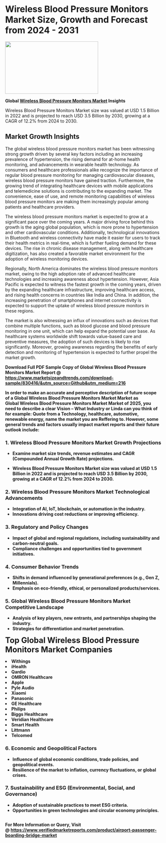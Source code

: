 <H1>Wireless Blood Pressure Monitors Market Size, Growth and Forecast from 2024 - 2031</H1><img class="aligncenter size-medium wp-image-584254" src="https://thirdeyenews.in/wp-content/uploads/2024/09/Global-Market-Research-300x168.jpeg" alt="" width="300" height="168" /><p><strong>Global&nbsp;<a href="https://www.marketsizeandtrends.com/download-sample/830416/&amp;utm_source=Github&utm_medium=216">Wireless Blood Pressure Monitors Market</a> Insights</strong></p><p>Wireless Blood Pressure Monitors Market size was valued at USD 1.5 Billion in 2022 and is projected to reach USD 3.5 Billion by 2030, growing at a CAGR of 12.2% from 2024 to 2030.</p><p><h2>Market Growth Insights</h2> <p>The global wireless blood pressure monitors market has been witnessing strong growth driven by several key factors including an increasing prevalence of hypertension, the rising demand for at-home health monitoring, and advancements in wearable health technology. As consumers and healthcare professionals alike recognize the importance of regular blood pressure monitoring for managing cardiovascular diseases, wireless blood pressure monitors have gained traction. Furthermore, the growing trend of integrating healthcare devices with mobile applications and telemedicine solutions is contributing to the expanding market. The convenience, ease of use, and remote monitoring capabilities of wireless blood pressure monitors are making them increasingly popular among patients and healthcare providers.</p> <p><strong></strong></p> <p>The wireless blood pressure monitors market is expected to grow at a significant pace over the coming years. A major driving force behind this growth is the aging global population, which is more prone to hypertension and other cardiovascular conditions. Additionally, technological innovations in Bluetooth and wireless connectivity have made it easier for users to track their health metrics in real-time, which is further fueling demand for these devices. The rise in chronic disease management, along with healthcare digitization, has also created a favorable market environment for the adoption of wireless monitoring devices.</p> <p>Regionally, North America dominates the wireless blood pressure monitors market, owing to the high adoption rate of advanced healthcare technologies and increasing awareness about hypertension. However, Asia Pacific is expected to witness the fastest growth in the coming years, driven by the expanding healthcare infrastructure, improving healthcare access, and rising health concerns in countries like India and China. In addition, the increasing penetration of smartphones and internet connectivity is expected to support the uptake of wireless blood pressure monitors in these regions.</p> <p>The market is also witnessing an influx of innovations such as devices that combine multiple functions, such as blood glucose and blood pressure monitoring in one unit, which can help expand the potential user base. As healthcare systems worldwide shift towards value-based care and preventive measures, the adoption of such devices is likely to rise significantly. Moreover, growing awareness regarding the benefits of early detection and monitoring of hypertension is expected to further propel the market growth.</p> <p><strong></p><p><span class=""><strong>Download Full PDF Sample Copy of Global Wireless Blood Pressure Monitors Market Report</strong> @ <a href="https://www.marketsizeandtrends.com/download-sample/830416/&amp;utm_source=Github&utm_medium=216" target="_blank">https://www.marketsizeandtrends.com/download-sample/830416/&amp;utm_source=Github&utm_medium=216</a></span></p><p>In order to make an accurate and perceptive description of future scope of a Global&nbsp;Wireless Blood Pressure Monitors Market Market as Global&nbsp;Wireless Blood Pressure Monitors Market Market of 2025, you need to describe a clear Vision &ndash; What Industry or Linda can you think of for example: Quote from a Technology, healthcare, automotive, renewable energy, name the market you are Reffering to. However, some general trends and factors usually impact market reports and their future outlook include:</p><h3>1.&nbsp;<strong>Wireless Blood Pressure Monitors Market Growth Projections</strong></h3><ul><li>Examine market size trends, revenue estimates and CAGR (Compounded Annual Growth Rate) projections.</li><li><p>Wireless Blood Pressure Monitors Market size was valued at USD 1.5 Billion in 2022 and is projected to reach USD 3.5 Billion by 2030, growing at a CAGR of 12.2% from 2024 to 2030.</p></li></ul><h3>2.&nbsp;<strong>Wireless Blood Pressure Monitors Market Technological Advancements</strong></h3><ul><li>Integration of AI, IoT, blockchain, or automation in the industry.</li><li>Innovations driving cost reductions or improving efficiency.</li></ul><h3>3.&nbsp;<strong>Regulatory and Policy Changes</strong></h3><ul><li>Impact of global and regional regulations, including sustainability and carbon-neutral goals.</li><li>Compliance challenges and opportunities tied to government initiatives.</li></ul><h3>4.&nbsp;<strong>Consumer Behavior Trends</strong></h3><ul><li>Shifts in demand influenced by generational preferences (e.g., Gen Z, Millennials).</li><li>Emphasis on eco-friendly, ethical, or personalized products/services.</li></ul><h3>5.&nbsp;<strong>Global Wireless Blood Pressure Monitors Market Competitive Landscape</strong></h3><ul><li>Analysis of key players, new entrants, and partnerships shaping the industry.</li><li>Strategies for differentiation and market penetration.</li></ul><p data-pm-slice="1 1 []"><span style="color: inherit; font-family: inherit; font-size: 25px;">Top Global Wireless Blood Pressure Monitors Market Companies</span></p><div class="" data-test-id=""><p><li>Withings</li><li> iHealth</li><li> Qardio</li><li> OMRON Healthcare</li><li> Apple</li><li> Pyle Audio</li><li> Xiaomi</li><li> Panasonic</li><li> GE Healthcare</li><li> Philips</li><li> Biggs Healthcare</li><li> Veridian Healthcare</li><li> Smart Health</li><li> Littmann</li><li> Telcomed</li></p></div><h3>6.&nbsp;<strong>Economic and Geopolitical Factors</strong></h3><ul><li>Influence of global economic conditions, trade policies, and geopolitical events.</li><li>Resilience of the market to inflation, currency fluctuations, or global crises.</li></ul><h3>7.&nbsp;<strong>Sustainability and ESG (Environmental, Social, and Governance)</strong></h3><ul><li>Adoption of sustainable practices to meet ESG criteria.</li><li>Opportunities in green technologies and circular economy principles.</li></ul><h2><strong style="font-size: 14px;">For More Information or Query, Visit @&nbsp;</strong><a style="background-color: #ffffff; font-size: 14px;" href="https://www.marketsizeandtrends.com/report/wireless-blood-pressure-monitors-market/" target="_blank">https://www.verifiedmarketreports.com/product/airport-passenger-boarding-bridge-market</a></h2>
